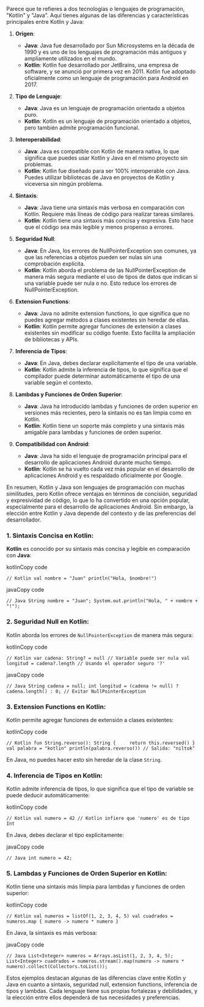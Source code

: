 Parece que te refieres a dos tecnologías o lenguajes de programación, "Kotlin" y "Java". Aquí tienes algunas de las diferencias y características principales entre Kotlin y Java:

1. **Origen**:
    
    - **Java**: Java fue desarrollado por Sun Microsystems en la década de 1990 y es uno de los lenguajes de programación más antiguos y ampliamente utilizados en el mundo.
    - **Kotlin**: Kotlin fue desarrollado por JetBrains, una empresa de software, y se anunció por primera vez en 2011. Kotlin fue adoptado oficialmente como un lenguaje de programación para Android en 2017.
2. **Tipo de Lenguaje**:
    
    - **Java**: Java es un lenguaje de programación orientado a objetos puro.
    - **Kotlin**: Kotlin es un lenguaje de programación orientado a objetos, pero también admite programación funcional.
3. **Interoperabilidad**:
    
    - **Java**: Java es compatible con Kotlin de manera nativa, lo que significa que puedes usar Kotlin y Java en el mismo proyecto sin problemas.
    - **Kotlin**: Kotlin fue diseñado para ser 100% interoperable con Java. Puedes utilizar bibliotecas de Java en proyectos de Kotlin y viceversa sin ningún problema.
4. **Sintaxis**:
    
    - **Java**: Java tiene una sintaxis más verbosa en comparación con Kotlin. Requiere más líneas de código para realizar tareas similares.
    - **Kotlin**: Kotlin tiene una sintaxis más concisa y expresiva. Esto hace que el código sea más legible y menos propenso a errores.
5. **Seguridad Null**:
    
    - **Java**: En Java, los errores de NullPointerException son comunes, ya que las referencias a objetos pueden ser nulas sin una comprobación explícita.
    - **Kotlin**: Kotlin aborda el problema de las NullPointerException de manera más segura mediante el uso de tipos de datos que indican si una variable puede ser nula o no. Esto reduce los errores de NullPointerException.
6. **Extension Functions**:
    
    - **Java**: Java no admite extension functions, lo que significa que no puedes agregar métodos a clases existentes sin heredar de ellas.
    - **Kotlin**: Kotlin permite agregar funciones de extensión a clases existentes sin modificar su código fuente. Esto facilita la ampliación de bibliotecas y APIs.
7. **Inferencia de Tipos**:
    
    - **Java**: En Java, debes declarar explícitamente el tipo de una variable.
    - **Kotlin**: Kotlin admite la inferencia de tipos, lo que significa que el compilador puede determinar automáticamente el tipo de una variable según el contexto.
8. **Lambdas y Funciones de Orden Superior**:
    
    - **Java**: Java ha introducido lambdas y funciones de orden superior en versiones más recientes, pero la sintaxis no es tan limpia como en Kotlin.
    - **Kotlin**: Kotlin tiene un soporte más completo y una sintaxis más amigable para lambdas y funciones de orden superior.
9. **Compatibilidad con Android**:
    
    - **Java**: Java ha sido el lenguaje de programación principal para el desarrollo de aplicaciones Android durante mucho tiempo.
    - **Kotlin**: Kotlin se ha vuelto cada vez más popular en el desarrollo de aplicaciones Android y es respaldado oficialmente por Google.

En resumen, Kotlin y Java son lenguajes de programación con muchas similitudes, pero Kotlin ofrece ventajas en términos de concisión, seguridad y expresividad de código, lo que lo ha convertido en una opción popular, especialmente para el desarrollo de aplicaciones Android. Sin embargo, la elección entre Kotlin y Java depende del contexto y de las preferencias del desarrollador.


### 1. Sintaxis Concisa en Kotlin:

**Kotlin** es conocido por su sintaxis más concisa y legible en comparación con **Java**:

kotlinCopy code

`// Kotlin val nombre = "Juan" println("Hola, $nombre!")`

javaCopy code

`// Java String nombre = "Juan"; System.out.println("Hola, " + nombre + "!");`

### 2. Seguridad Null en Kotlin:

Kotlin aborda los errores de `NullPointerException` de manera más segura:

kotlinCopy code

`// Kotlin var cadena: String? = null // Variable puede ser nula val longitud = cadena?.length // Usando el operador seguro '?'`

javaCopy code

`// Java String cadena = null; int longitud = (cadena != null) ? cadena.length() : 0; // Evitar NullPointerException`

### 3. Extension Functions en Kotlin:

Kotlin permite agregar funciones de extensión a clases existentes:

kotlinCopy code

`// Kotlin fun String.reverso(): String {     return this.reversed() }  val palabra = "kotlin" println(palabra.reverso()) // Salida: "niltok"`

En Java, no puedes hacer esto sin heredar de la clase `String`.

### 4. Inferencia de Tipos en Kotlin:

Kotlin admite inferencia de tipos, lo que significa que el tipo de variable se puede deducir automáticamente:

kotlinCopy code

`// Kotlin val numero = 42 // Kotlin infiere que 'numero' es de tipo Int`

En Java, debes declarar el tipo explícitamente:

javaCopy code

`// Java int numero = 42;`

### 5. Lambdas y Funciones de Orden Superior en Kotlin:

Kotlin tiene una sintaxis más limpia para lambdas y funciones de orden superior:

kotlinCopy code

`// Kotlin val numeros = listOf(1, 2, 3, 4, 5) val cuadrados = numeros.map { numero -> numero * numero }`

En Java, la sintaxis es más verbosa:

javaCopy code

`// Java List<Integer> numeros = Arrays.asList(1, 2, 3, 4, 5); List<Integer> cuadrados = numeros.stream().map(numero -> numero * numero).collect(Collectors.toList());`

Estos ejemplos destacan algunas de las diferencias clave entre Kotlin y Java en cuanto a sintaxis, seguridad null, extension functions, inferencia de tipos y lambdas. Cada lenguaje tiene sus propias fortalezas y debilidades, y la elección entre ellos dependerá de tus necesidades y preferencias.